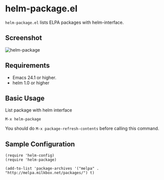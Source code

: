 # helm-package.el

`helm-package.el` lists ELPA packages with helm-interface.

## Screenshot

![helm-package](https://github.com/syohex/emacs-helm-package/raw/master/image/helm-package1.png)


## Requirements

* Emacs 24.1 or higher.
* helm 1.0 or higher


## Basic Usage

List package with helm interface

    M-x helm-package

You should do `M-x package-refresh-contents` before calling this command.


## Sample Configuration

````
(require 'helm-config)
(require 'helm-package)

(add-to-list 'package-archives '("melpa" . "http://melpa.milkbox.net/packages/") t)
````
